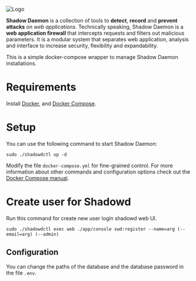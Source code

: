 ![Logo](http://shadowd.zecure.org/img/logo_small.png)

**Shadow Daemon** is a collection of tools to **detect**, **record** and **prevent** **attacks** on *web applications*.
Technically speaking, Shadow Daemon is a **web application firewall** that intercepts requests and filters out malicious parameters.
It is a modular system that separates web application, analysis and interface to increase security, flexibility and expandability.

This is a simple docker-compose wrapper to manage Shadow Daemon installations.

# Requirements

Install [Docker](https://docs.docker.com/install/), and [Docker Compose](https://docs.docker.com/compose/install/).

# Setup

You can use the following command to start Shadow Daemon:

    sudo ./shadowdctl up -d

Modify the file `docker-compose.yml` for fine-grained control.
For more information about other commands and configuration options check out the [Docker Compose manual](https://docs.docker.com/compose/).

# Create user for Shadowd

Run this command for create new user login shadowd web UI.

    sudo ./shadowdctl exec web ./app/console swd:register --name=arg (--email=arg) (--admin)

## Configuration

You can change the paths of the database and the database password in the file `.env`.
